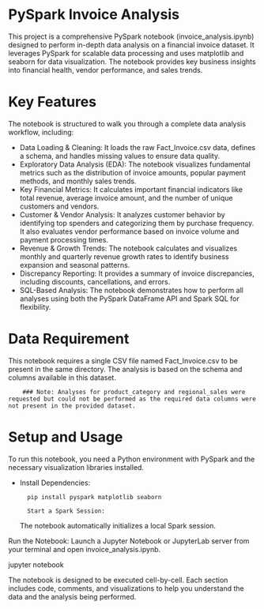 # PySpark Invoice Analysis
This project is a comprehensive PySpark notebook (invoice_analysis.ipynb) designed to perform in-depth data analysis on a financial invoice dataset. It leverages PySpark for scalable data processing and uses matplotlib and seaborn for data visualization. The notebook provides key business insights into financial health, vendor performance, and sales trends.

# Key Features
The notebook is structured to walk you through a complete data analysis workflow, including:

* Data Loading & Cleaning: It loads the raw Fact_Invoice.csv data, defines a schema, and handles missing values to ensure data quality.
* Exploratory Data Analysis (EDA): The notebook visualizes fundamental metrics such as the distribution of invoice amounts, popular payment methods, and monthly sales trends.
* Key Financial Metrics: It calculates important financial indicators like total revenue, average invoice amount, and the number of unique customers and vendors.
* Customer & Vendor Analysis: It analyzes customer behavior by identifying top spenders and categorizing them by purchase frequency. It also evaluates vendor performance based on invoice volume and payment processing times.
* Revenue & Growth Trends: The notebook calculates and visualizes monthly and quarterly revenue growth rates to identify business expansion and seasonal patterns.
* Discrepancy Reporting: It provides a summary of invoice discrepancies, including discounts, cancellations, and errors.
* SQL-Based Analysis: The notebook demonstrates how to perform all analyses using both the PySpark DataFrame API and Spark SQL for flexibility.

# Data Requirement
This notebook requires a single CSV file named Fact_Invoice.csv to be present in the same directory. The analysis is based on the schema and columns available in this dataset.

        ### Note: Analyses for product_category and regional_sales were requested but could not be performed as the required data columns were not present in the provided dataset.

# Setup and Usage
To run this notebook, you need a Python environment with PySpark and the necessary visualization libraries installed.

* Install Dependencies:

        pip install pyspark matplotlib seaborn

        Start a Spark Session:
  The notebook automatically initializes a local Spark session.

Run the Notebook:
Launch a Jupyter Notebook or JupyterLab server from your terminal and open invoice_analysis.ipynb.

jupyter notebook

The notebook is designed to be executed cell-by-cell. Each section includes code, comments, and visualizations to help you understand the data and the analysis being performed.
